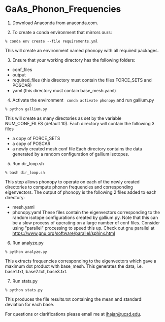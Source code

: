 # GaAs_Phonon_Frequencies
1. Download Anaconda from anaconda.com.



2. To create a conda environment that mirrors ours:
```
% conda env create --file requirements.yml
```
This will create an environment named phonopy with all required packages.















3. Ensure that your working directory has the following folders:
- conf_files
- output
- required_files (this directory must contain the files FORCE_SETS and POSCAR)
- yaml (this directory must contain base_mesh.yaml)



4. Activate the environment ` conda activate phonopy` and run gallium.py
```
% python gallium.py
```
This will create as many directories as set by the variable NUM_CONF_FILES (default 10).
Each directory will contain the following 3 files
- a copy of FORCE_SETS
- a copy of POSCAR
- a newly created mesh.conf file
Each directory contains the data generated by a random configuration of gallium isotopes.



5. Run dir_loop.sh
```
% bash dir_loop.sh
```
This step allows phonopy to operate on each of the newly created directories to compute phonon frequencies and corresponding eigenvectors.
The output of phonopy is the following 2 files added to each directory:
- mesh.yaml
- phonopy.yaml
These files contain the eigenvectors corresponding to the random isotope configurations created by gallium.py.
Note that this can be a slow process of operating on a large number of conf files.
Consider using "parallel" processing to speed this up.
Check out gnu parallel at https://www.gnu.org/software/parallel/sphinx.html



6. Run analyze.py
```
% python analyze.py
```
This extracts frequencies corresponding to the eigenvectors which gave a maximum dot product with base_mesh.
This generates the data, i.e. base1.txt, base2.txt, base3.txt.



7. Run stats.py
```
% python stats.py
```
This produces the file results.txt containing the mean and standard deviation for each base.


For questions or clarifications please email me at ihajar@ucsd.edu.
